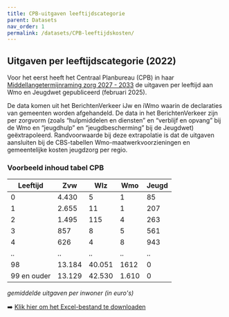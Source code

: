 ```yaml
---
title: CPB-uitgaven leeftijdscategorie
parent: Datasets
nav_order: 1
permalink: /datasets/CPB-leeftijdskosten/
---
```


## Uitgaven per leeftijdscategorie (2022)
Voor het eerst heeft het Centraal Planbureau (CPB) in haar [Middellangetermijnraming zorg 2027 - 2033](https://www.cpb.nl/system/files/cpbmedia/omnidownload/CPB-Publicatie-Middellangetermijnraming-zorg-2027-2033.pdf) de uitgaven per leeftijd aan Wmo en Jeugdwet gepubliceerd (februari 2025).

De data komen uit het BerichtenVerkeer iJw en iWmo waarin de declaraties van gemeenten worden afgehandeld. De data in het BerichtenVerkeer zijn per zorgvorm (zoals “hulpmiddelen en diensten” en “verblijf en opvang” bij de Wmo en “jeugdhulp” en “jeugdbescherming” bij de Jeugdwet) geëxtrapoleerd. Randvoorwaarde bij deze extrapolatie is dat de uitgaven aansluiten bij de CBS-tabellen Wmo-maatwerkvoorzieningen en gemeentelijke kosten jeugdzorg per regio.

### Voorbeeld inhoud tabel CPB

| Leeftijd | Zvw | Wlz | Wmo | Jeugd |
| --- | --- | --- | --- | --- |
| 0 | 4.430 | 5 | 1 | 85 |
| 1 | 2.655 | 11 | 1 | 207 |
| 2 | 1.495 | 115 | 4 | 263 |
| 3 | 857 | 8 | 5 | 561 |
| 4 | 626 | 4 | 8 | 943 |
| ..| .. | .. | .. | .. |
| 98 | 13.184 | 40.051 | 1612 | 0 |
| 99 en ouder | 13.129 | 42.530 | 1.610 | 0 |

*gemiddelde uitgaven per inwoner (in euro's)*

➡️ [Klik hier om het Excel-bestand te downloaden](https://i-sociaal-lab.github.io/Site/datasets/CPB_uitgaven_per_leeftijdscategorie_2022.xlsx)

